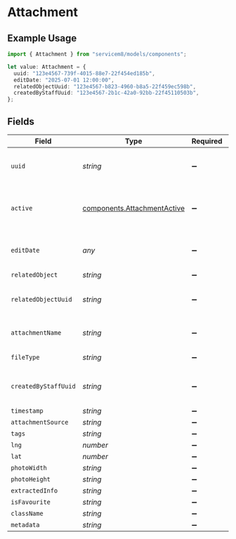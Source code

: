 # Attachment

## Example Usage

```typescript
import { Attachment } from "servicem8/models/components";

let value: Attachment = {
  uuid: "123e4567-739f-4015-88e7-22f454ed185b",
  editDate: "2025-07-01 12:00:00",
  relatedObjectUuid: "123e4567-b823-4960-b8a5-22f459ec598b",
  createdByStaffUuid: "123e4567-2b1c-42a0-92bb-22f45110503b",
};
```

## Fields

| Field                                                                      | Type                                                                       | Required                                                                   | Description                                                                | Example                                                                    |
| -------------------------------------------------------------------------- | -------------------------------------------------------------------------- | -------------------------------------------------------------------------- | -------------------------------------------------------------------------- | -------------------------------------------------------------------------- |
| `uuid`                                                                     | *string*                                                                   | :heavy_minus_sign:                                                         | Unique identifier for this record                                          | 123e4567-739f-4015-88e7-22f454ed185b                                       |
| `active`                                                                   | [components.AttachmentActive](../../models/components/attachmentactive.md) | :heavy_minus_sign:                                                         | Record active/deleted flag.  Valid values are [0,1]                        |                                                                            |
| `editDate`                                                                 | *any*                                                                      | :heavy_minus_sign:                                                         | Timestamp at which record was last modified                                | 2025-07-01 12:00:00                                                        |
| `relatedObject`                                                            | *string*                                                                   | :heavy_minus_sign:                                                         | N/A                                                                        |                                                                            |
| `relatedObjectUuid`                                                        | *string*                                                                   | :heavy_minus_sign:                                                         | N/A                                                                        | 123e4567-b823-4960-b8a5-22f459ec598b                                       |
| `attachmentName`                                                           | *string*                                                                   | :heavy_minus_sign:                                                         | The security roles description                                             |                                                                            |
| `fileType`                                                                 | *string*                                                                   | :heavy_minus_sign:                                                         | Location's name                                                            |                                                                            |
| `createdByStaffUuid`                                                       | *string*                                                                   | :heavy_minus_sign:                                                         | N/A                                                                        | 123e4567-2b1c-42a0-92bb-22f45110503b                                       |
| `timestamp`                                                                | *string*                                                                   | :heavy_minus_sign:                                                         | N/A                                                                        |                                                                            |
| `attachmentSource`                                                         | *string*                                                                   | :heavy_minus_sign:                                                         | N/A                                                                        |                                                                            |
| `tags`                                                                     | *string*                                                                   | :heavy_minus_sign:                                                         | N/A                                                                        |                                                                            |
| `lng`                                                                      | *number*                                                                   | :heavy_minus_sign:                                                         | N/A                                                                        |                                                                            |
| `lat`                                                                      | *number*                                                                   | :heavy_minus_sign:                                                         | N/A                                                                        |                                                                            |
| `photoWidth`                                                               | *string*                                                                   | :heavy_minus_sign:                                                         | N/A                                                                        |                                                                            |
| `photoHeight`                                                              | *string*                                                                   | :heavy_minus_sign:                                                         | N/A                                                                        |                                                                            |
| `extractedInfo`                                                            | *string*                                                                   | :heavy_minus_sign:                                                         | N/A                                                                        |                                                                            |
| `isFavourite`                                                              | *string*                                                                   | :heavy_minus_sign:                                                         | N/A                                                                        |                                                                            |
| `className`                                                                | *string*                                                                   | :heavy_minus_sign:                                                         | N/A                                                                        |                                                                            |
| `metadata`                                                                 | *string*                                                                   | :heavy_minus_sign:                                                         | N/A                                                                        |                                                                            |